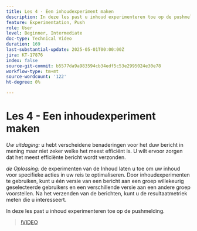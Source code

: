 ```yaml
---
title: Les 4 - Een inhoudexperiment maken
description: In deze les past u inhoud experimenteren toe op de pushmelding.
feature: Experimentation, Push
role: User
level: Beginner, Intermediate
doc-type: Technical Video
duration: 169
last-substantial-update: 2025-05-01T00:00:00Z
jira: KT-17876
index: false
source-git-commit: b5577da9a983594cb34edf5c53e2995024e30e78
workflow-type: tm+mt
source-wordcount: '122'
ht-degree: 0%

---
```



# Les 4 - Een inhoudexperiment maken

*Uw uitdaging:* u hebt verscheidene benaderingen voor het duw bericht in mening maar niet zeker welke het meest efficiënt is. U wilt ervoor zorgen dat het meest efficiënte bericht wordt verzonden. 

*de Oplossing:* de experimenten van de Inhoud laten u toe om uw inhoud voor specifieke acties in uw reis te optimaliseren. Door inhoudexperimenten te gebruiken, kunt u één versie van een bericht aan een groep willekeurig geselecteerde gebruikers en een verschillende versie aan een andere groep voorstellen. Na het verzenden van de berichten, kunt u de resultaatmetriek meten die u interesseert.

In deze les past u inhoud experimenteren toe op de pushmelding.

>[!VIDEO](https://video.tv.adobe.com/v/3457924/?learn=on&enablevpops)
